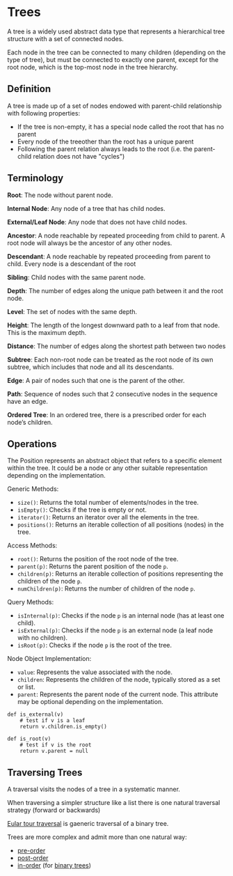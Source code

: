 # Trees

A tree is a widely used abstract data type that represents a hierarchical tree structure with a set of connected nodes.

Each node in the tree can be connected to many children (depending on the type of tree), but must be connected to exactly one parent, except for the root node, which is the top-most node in the tree hierarchy.

## Definition

A tree is made up of a set of nodes endowed with parent-child relationship with following properties:
- If the tree is non-empty, it has a special node called the root that has no parent
- Every node of the treeother than the root has a unique parent
- Following the parent relation always leads to the root (i.e. the parent-child relation does not have "cycles")

## Terminology

**Root**: The node without parent node.

**Internal Node**: Any node of a tree that has child nodes.

**External/Leaf Node**: Any node that does not have child nodes.

**Ancestor**: A node reachable by repeated proceeding from child to parent. A root node will always be the ancestor of any other nodes.

**Descendant**: A node reachable by repeated proceeding from parent to child. Every node is a descendant of the root

**Sibling**: Child nodes with the same parent node.

**Depth**: The number of edges along the unique path between it and the root node.

**Level**: The set of nodes with the same depth.

**Height**: The length of the longest downward path to a leaf from that node. This is the maximum depth.

**Distance**: The number of edges along the shortest path between two nodes

**Subtree**: Each non-root node can be treated as the root node of its own subtree, which includes that node and all its descendants.

**Edge**: A pair of nodes such that one is the parent of the other.

**Path**: Sequence of nodes such that 2 consecutive nodes in the sequence have an edge.

**Ordered Tree**: In an ordered tree, there is a prescribed order for each node’s children.

## Operations

The Position represents an abstract object that refers to a specific element within the tree. It could be a node or any other suitable representation depending on the implementation.

Generic Methods:
- `size()`: Returns the total number of elements/nodes in the tree.
- `isEmpty()`: Checks if the tree is empty or not.
- `iterator()`: Returns an iterator over all the elements in the tree.
- `positions()`: Returns an iterable collection of all positions (nodes) in the tree.

Access Methods:
- `root()`: Returns the position of the root node of the tree.
- `parent(p)`: Returns the parent position of the node `p`.
- `children(p)`: Returns an iterable collection of positions representing the children of the node `p`.
- `numChildren(p)`: Returns the number of children of the node `p`.

Query Methods:
- `isInternal(p)`: Checks if the node `p` is an internal node (has at least one child).
- `isExternal(p)`: Checks if the node `p` is an external node (a leaf node with no children).
- `isRoot(p)`: Checks if the node `p` is the root of the tree.

Node Object Implementation:
- `value`: Represents the value associated with the node.
- `children`: Represents the children of the node, typically stored as a set or list.
- `parent`: Represents the parent node of the current node. This attribute may be optional depending on the implementation.

```
def is_external(v)
    # test if v is a leaf
    return v.children.is_empty()

def is_root(v)
    # test if v is the root
    return v.parent = null
```

## Traversing Trees

A traversal visits the nodes of a tree in a systematic manner.

When traversing a simpler structure like a list there is one natural traversal strategy (forward or backwards)

[Eular tour traversal](pages/data-structures-and-algorithms/data-structures/euler-tour-traserval.md) is gaeneric traversal of a binary tree.

Trees are more complex and admit more than one natural way:
- [pre-order](pages/data-structures-and-algorithms/data-structures/preorder-traversal.md)
- [post-order](pages/data-structures-and-algorithms/data-structures/postorder-traversal.md)
- [in-order](pages/data-structures-and-algorithms/data-structures/binary-trees.md#inorder-traversal) (for [binary trees](pages/data-structures-and-algorithms/data-structures/binary-trees.md))